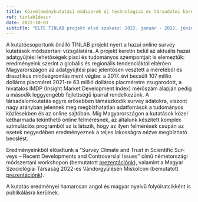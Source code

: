 ```yaml
---
title: Közvéleménykutatási módszerek új technológiai és társadalmi környezetben I.
ref: tinlab1descr
date: 2022-10-01
subtitle: "ELTE TINLAB projekt első szakasz: 2022. január - 2022. június"
---
```


A kutatócsoportunk önálló TINLAB projekt nyert a hazai online survey kutatások módszertani vizsgálatára. A projekt keretin belül az aktuális hazai adatgyűjtési lehetőségek piaci és tudományos szempontjait is elemeztük: eredményeink szerint a globális és regionális tendenciáktól eltérően Magyarországon az adatgyűjtési piac jelentősen vesztett a méretéből és drasztikus minőségromlás ment végbe: a 2017. évi becsült 107 millió dolláros piacméret 2021-re 63 millió dolláros piacméretre zsugorodott, a hivatalos IMDP (Insight Market Development Index) mérőszám alapján pedig a második leggyengébb fejlettségű iparral rendelkezünk. A társadalomkutatás egyre erősebben támaszkodik survey adatokra, viszont nagy arányban jelennek meg megbízhatatlan adatforrások a tudományos közlésekben és az online sajtóban. Míg Magyarországon a kutatások közel kétharmada tekinthető online felmérésnek, az általunk készített komplex szimulációs programból az is látszik, hogy az ilyen felmérések csupán az esetek negyedében eredményeznek a teljes lakosságra nézve megbízható becslést. 

Eredményeinkből előadtunk a "Sur­­vey Cli­­ma­­te and Trust in Sci­en­­ti­­fic Sur­­veys – Re­­cent De­­ve­­lop­­ments and Con­­tro­­ver­­­si­al Is­­su­es" című németországi módszertani workshopon (bemutatott <a href="/pdfs/FELLNER_SZEITL_Prevalence_and_potential_bias_FINAL.pdf" target="_blank">prezentációnk</a>), valamint a Magyar Szociológiai Társaság 2022-es Vándorgyűlésén Miskolcon (bemutatott <a href="/pdfs/SMRB_MSZT_prez.pdf" target="_blank">prezentációnk</a>).

A kutatás eredményei hamarosan angol és magyar nyelvű folyóiratcikként is publikálásra kerülnek.
